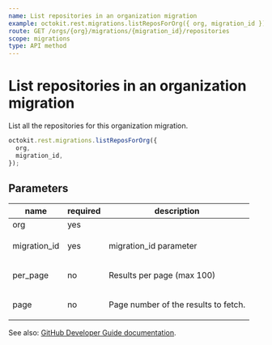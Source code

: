 ```yaml
---
name: List repositories in an organization migration
example: octokit.rest.migrations.listReposForOrg({ org, migration_id })
route: GET /orgs/{org}/migrations/{migration_id}/repositories
scope: migrations
type: API method
---
```


# List repositories in an organization migration

List all the repositories for this organization migration.

```js
octokit.rest.migrations.listReposForOrg({
  org,
  migration_id,
});
```

## Parameters

<table>
  <thead>
    <tr>
      <th>name</th>
      <th>required</th>
      <th>description</th>
    </tr>
  </thead>
  <tbody>
    <tr><td>org</td><td>yes</td><td>

</td></tr>
<tr><td>migration_id</td><td>yes</td><td>

migration_id parameter

</td></tr>
<tr><td>per_page</td><td>no</td><td>

Results per page (max 100)

</td></tr>
<tr><td>page</td><td>no</td><td>

Page number of the results to fetch.

</td></tr>
  </tbody>
</table>

See also: [GitHub Developer Guide documentation](https://docs.github.com/rest/reference/migrations#list-repositories-in-an-organization-migration).
